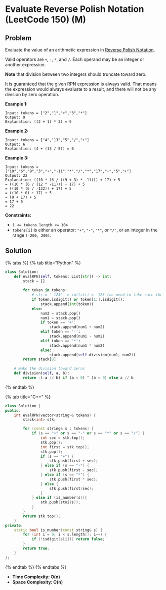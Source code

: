 # Evaluate Reverse Polish Notation (LeetCode 150) (M)

## Problem

&#x20;

Evaluate the value of an arithmetic expression in [Reverse Polish Notation](http://en.wikipedia.org/wiki/Reverse\_Polish\_notation).

Valid operators are `+`, `-`, `*`, and `/`. Each operand may be an integer or another expression.

**Note** that division between two integers should truncate toward zero.

It is guaranteed that the given RPN expression is always valid. That means the expression would always evaluate to a result, and there will not be any division by zero operation.

&#x20;

**Example 1:**

```
Input: tokens = ["2","1","+","3","*"]
Output: 9
Explanation: ((2 + 1) * 3) = 9
```

**Example 2:**

```
Input: tokens = ["4","13","5","/","+"]
Output: 6
Explanation: (4 + (13 / 5)) = 6
```

**Example 3:**

```
Input: tokens = ["10","6","9","3","+","-11","*","/","*","17","+","5","+"]
Output: 22
Explanation: ((10 * (6 / ((9 + 3) * -11))) + 17) + 5
= ((10 * (6 / (12 * -11))) + 17) + 5
= ((10 * (6 / -132)) + 17) + 5
= ((10 * 0) + 17) + 5
= (0 + 17) + 5
= 17 + 5
= 22
```

&#x20;

**Constraints:**

* `1 <= tokens.length <= 104`
* `tokens[i]` is either an operator: `"+"`, `"-"`, `"*"`, or `"/"`, or an integer in the range `[-200, 200]`.

## Solution

{% tabs %}
{% tab title="Python" %}
```python
class Solution:
    def evalRPN(self, tokens: List[str]) -> int:
        stack = []
        
        for token in tokens:
            # str = '-123' -> int(str) = -123 (no need to take care the negative sign)
            if token.isdigit() or token[1:].isdigit():
                stack.append(int(token))
            else:
                num2 = stack.pop()
                num1 = stack.pop()
                if token == '+':
                    stack.append(num1 + num2)
                elif token == '-':
                    stack.append(num1 - num2)
                elif token == '*':
                    stack.append(num1 * num2)
                else:
                    stack.append(self.division(num1, num2))
        return stack[0]
    
    # make the division toward zeros
    def division(self, a, b):
        return -(-a // b) if (a < 0) ^ (b < 0) else a // b
```
{% endtab %}

{% tab title="C++" %}
```cpp
class Solution {
public:
    int evalRPN(vector<string>& tokens) {
        stack<int> stk;

        for (const string& s : tokens) {
            if (s == "+" or s == "-" or s == "*" or s == "/") {
                int sec = stk.top();
                stk.pop();
                int first = stk.top();
                stk.pop();
                if (s == "+") {
                    stk.push(first + sec);
                } else if (s == "-") {
                    stk.push(first - sec);
                } else if (s == "*") {
                    stk.push(first * sec);
                } else {
                    stk.push(first/sec);
                }
            } else if (is_number(s)){
                stk.push(stoi(s));
            }
        }
        return stk.top();
    }
private:
    static bool is_number(const string& s) {
        for (int i = 0; i < s.length(); i++) {
            if (!isdigit(s[i])) return false;
        }
        return true;
    }
};
```
{% endtab %}
{% endtabs %}

* **Time Complexity:  O(n)**
* **Space Complexity: O(n)**
